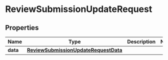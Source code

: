 

# ReviewSubmissionUpdateRequest


## Properties

| Name | Type | Description | Notes |
|------------ | ------------- | ------------- | -------------|
|**data** | [**ReviewSubmissionUpdateRequestData**](ReviewSubmissionUpdateRequestData.md) |  |  |



